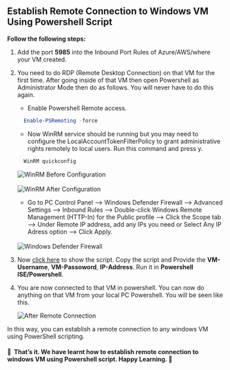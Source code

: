 ## Establish Remote Connection to Windows VM Using Powershell Script

**Follow the following steps:**

1. Add the port **5985** into the Inbound Port Rules of Azure/AWS/where your VM created.
2. You need to do RDP (Remote Desktop Connection) on that VM for the first time. After going inside of that VM then open Powershell as Administrator Mode then do as follows. You will never have to do this again.
   - Enable Powershell Remote access.
   ```PowerShell
     Enable-PSRemoting -force
   ```
   - Now WinRM service should be running but you may need to configure the LocalAccountTokenFilterPolicy to grant administrative rights remotely to local users. Run this command and press y.
   ```PowerShell
     WinRM quickconfig
   ```
    <img src= "https://github.com/Shadikul-Islam/Microsoft-Based-Work/blob/master/Remote-Connection-Windows-VM-Powershell/Images/WinRM-1.png" alt="WinRM Before Configuration"> </br> </br>
    <img src= "https://github.com/Shadikul-Islam/Microsoft-Based-Work/blob/master/Remote-Connection-Windows-VM-Powershell/Images/WinRM-2.png" alt="WinRM After Configuration"> </br>
   - Go to PC Control Panel --> Windows Defender Firewall --> Advanced Settings --> Inbound Rules --> Double-click Windows Remote Management (HTTP-In) for the Public profile --> Click the Scope tab --> Under Remote IP address, add any IPs you need or Select Any IP Adress option --> Click Apply. </br> </br>
    <img src="https://github.com/Shadikul-Islam/Microsoft-Based-Work/blob/master/Remote-Connection-Windows-VM-Powershell/Images/Windows%20Defender%20Firewall.png" alt="Windows Defender Firewall">

3. Now [click here](https://github.com/Shadikul-Islam/Microsoft-Based-Work/blob/master/Remote-Connection-Windows-VM-Powershell/Script/Remote-Connection-Windows-VM.ps1) to show the script. Copy the script and Provide the **VM-Username**, **VM-Passoword**, **IP-Address**. Run it in **Powershell ISE/Powershell**.

4. You are now connected to that VM in powershell. You can now do anything on that VM from your local PC Powershell. You will be seen like this.

    <img src="https://github.com/Shadikul-Islam/Microsoft-Based-Work/blob/master/Remote-Connection-Windows-VM-Powershell/Images/After-Remote-Connection.png" alt="After Remote Connection">
    
In this way, you can establish a remote connection to any windows VM using PowerShell scripting.


#### :diamond_shape_with_a_dot_inside: &nbsp;That’s it. We have learnt how to establish remote connection to windows VM using Powershell script. Happy Learning. :diamond_shape_with_a_dot_inside: &nbsp;
